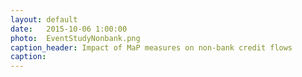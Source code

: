 ```yaml
---
layout: default
date:   2015-10-06 1:00:00
photo:  EventStudyNonbank.png
caption_header: Impact of MaP measures on non-bank credit flows
caption: 
---
```

